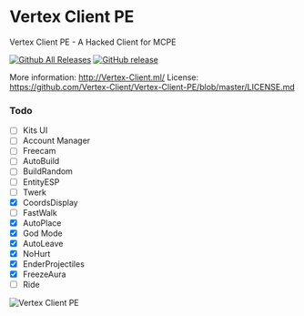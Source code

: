 # Vertex Client PE
Vertex Client PE - A Hacked Client for MCPE

[![Github All Releases](https://img.shields.io/github/downloads/Vertex-Client/Vertex-Client-PE/total.svg)](https://github.com/Vertex-Client/Vertex-Client-PE/releases/) [![GitHub release](https://img.shields.io/github/release/Vertex-Client/Vertex-Client-PE.svg)](https://github.com/Vertex-Client/Vertex-Client-PE/releases/latest)

More information: http://Vertex-Client.ml/
License: https://github.com/Vertex-Client/Vertex-Client-PE/blob/master/LICENSE.md

### Todo
- [ ] Kits UI
- [ ] Account Manager
- [ ] Freecam
- [ ] AutoBuild
- [ ] BuildRandom
- [ ] EntityESP
- [ ] Twerk
- [x] CoordsDisplay
- [ ] FastWalk
- [x] AutoPlace
- [x] God Mode
- [x] AutoLeave
- [x] NoHurt
- [x] EnderProjectiles
- [x] FreezeAura
- [ ] Ride

![Vertex Client PE](http://i.imgur.com/onBWDEI.png)

